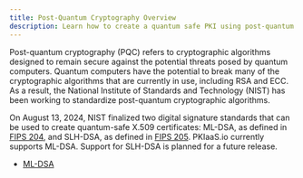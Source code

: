 ```yaml
---
title: Post-Quantum Cryptography Overview
description: Learn how to create a quantum safe PKI using post-quantum cryptography (PQC) with PKIaaS.io.
---
```

Post-quantum cryptography (PQC) refers to cryptographic algorithms designed to remain secure against the potential threats posed by quantum computers. Quantum computers have the potential to break many of the cryptographic algorithms that are currently in use, including RSA and ECC. As a result, the National Institute of Standards and Technology (NIST) has been working to standardize post-quantum cryptographic algorithms.

On August 13, 2024, NIST finalized two digital signature standards that can be used to create quantum-safe X.509 certificates: ML-DSA, as defined in [FIPS 204](https://csrc.nist.gov/pubs/fips/204/final), and SLH-DSA, as defined in [FIPS 205](https://csrc.nist.gov/pubs/fips/205/final). PKIaaS.io currently supports ML-DSA. Support for SLH-DSA is planned for a future release.

* [ML-DSA](ml-dsa.md)